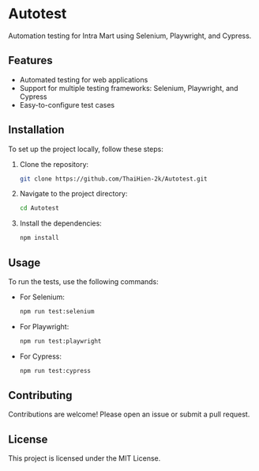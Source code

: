 # Autotest

Automation testing for Intra Mart using Selenium, Playwright, and Cypress.

## Features

- Automated testing for web applications
- Support for multiple testing frameworks: Selenium, Playwright, and Cypress
- Easy-to-configure test cases

## Installation

To set up the project locally, follow these steps:

1. Clone the repository:
   ```sh
   git clone https://github.com/ThaiHien-2k/Autotest.git
   ```
2. Navigate to the project directory:
   ```sh
   cd Autotest
   ```
3. Install the dependencies:
   ```sh
   npm install
   ```

## Usage

To run the tests, use the following commands:

- For Selenium:
  ```sh
  npm run test:selenium
  ```

- For Playwright:
  ```sh
  npm run test:playwright
  ```

- For Cypress:
  ```sh
  npm run test:cypress
  ```

## Contributing

Contributions are welcome! Please open an issue or submit a pull request.

## License

This project is licensed under the MIT License.
```
